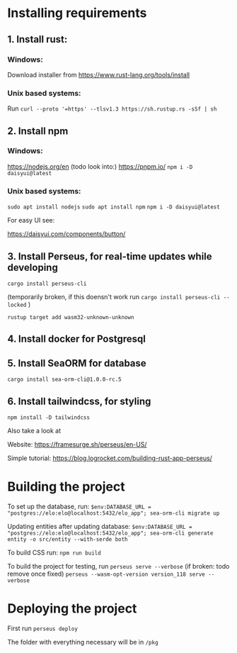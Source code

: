 # Installing requirements

## 1. Install rust:
### Windows:

Download installer from https://www.rust-lang.org/tools/install

### Unix based systems:

Run `curl --proto '=https' --tlsv1.3 https://sh.rustup.rs -sSf | sh`

## 2. Install npm

### Windows:

https://nodejs.org/en
(todo look into:)
https://pnpm.io/
`npm i -D daisyui@latest`

### Unix based systems:

`sudo apt install nodejs`
`sudo apt install npm`
`npm i -D daisyui@latest`

For easy UI see:

https://daisyui.com/components/button/

## 3. Install Perseus, for real-time updates while developing

`cargo install perseus-cli`

(temporarily broken, if this doensn't work run `cargo install perseus-cli --locked` )

`rustup target add wasm32-unknown-unknown`

## 4. Install docker for Postgresql

## 5. Install SeaORM for database

`cargo install sea-orm-cli@1.0.0-rc.5`

## 6. Install tailwindcss, for styling

`npm install -D tailwindcss`

Also take a look at

Website:
https://framesurge.sh/perseus/en-US/

Simple tutorial:
https://blog.logrocket.com/building-rust-app-perseus/

# Building the project

To set up the database, run:
`$env:DATABASE_URL = "postgres://elo:elo@localhost:5432/elo_app"; sea-orm-cli migrate up`

Updating entities after updating database:
`$env:DATABASE_URL = "postgres://elo:elo@localhost:5432/elo_app"; sea-orm-cli generate entity -o src/entity --with-serde both`

To build CSS run:
`npm run build`

To build the project for testing, run
`perseus serve --verbose`
(if broken: todo remove once fixed)
`perseus --wasm-opt-version version_118 serve --verbose`

# Deploying the project

First run
`perseus deploy`

The folder with everything necessary will be in `/pkg`
